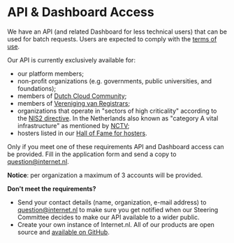 # API & Dashboard Access

We have an API (and related Dashboard for less technical users) that can be used for batch requests. Users are expected to comply with the [terms of use](https://github.com/internetstandards/Internet.nl-API-docs/blob/main/terms-of-use.md). 

Our API is currently exclusively available for:
* our platform members;
* non-profit organizations (e.g. governments, public universities, and foundations);
* members of [Dutch Cloud Community](https://dutchcloudcommunity.nl/);
* members of [Vereniging van Registrars](https://www.verenigingvanregistrars.nl/);
* organizations that operate in "sectors of high criticality" according to the [NIS2 directive](https://eur-lex.europa.eu/eli/dir/2022/2555). In the Netherlands also known as "category A vital infrastructure" as mentioned by [NCTV](https://www.nctv.nl/onderwerpen/vitale-infrastructuur/overzicht-vitale-processen);
* hosters listed in our [Hall of Fame for hosters](https://en.internet.nl/halloffame/hosters/).

Only if you meet one of these requirements API and Dashboard access can be provided. Fill in the application form and send a copy to [question@internet.nl](mailto:question@internet.nl).  

**Notice**: per organization a maximum of 3 accounts will be provided. 

**Don't meet the requirements?**
* Send your contact details (name, organization, e-mail address) to question@internet.nl to make sure you get notified when our Steering Committee decides to make our API available to a wider public.
* Create your own instance of Internet.nl. All of our products are open source and [available on GitHub](https://github.com/internetstandards).
